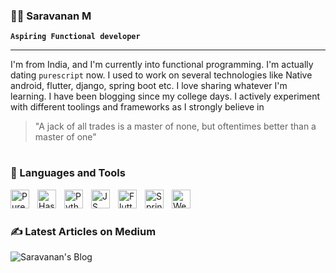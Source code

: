 ### 🧙‍♂️ Saravanan M

**`Aspiring Functional developer`**

--- 
I'm from India, and I'm currently into functional programming. I'm actually dating `purescript` now.
I used to work on several technologies like Native android, flutter, django, spring boot etc. I love sharing whatever I'm learning. I have been blogging since my college days.
I actively experiment with different toolings and frameworks as I strongly believe in
 > "A jack of all trades is a master of none, but oftentimes better than a master of one"
 
#

 ### 🧰 Languages and Tools
 

<img align="left" alt="Purescript" title="Purescript" width="30px" style="padding-right:10px;" src="https://ik.imagekit.io/mcqtbid4l/purescript.png"/>
<img align="left" alt="Haskell" title="Haskell" width="30px" style="padding-right:10px;" src="https://cdn.jsdelivr.net/gh/devicons/devicon/icons/haskell/haskell-original.svg"/>
<img align="left" alt="Python" title="Python" width="30px" style="padding-right:10px;" src="https://cdn.jsdelivr.net/gh/devicons/devicon/icons/python/python-original.svg" />
<img align="left" alt="JS" title="JS" width="30px" style="padding-right:10px;" 
src="https://cdn.jsdelivr.net/gh/devicons/devicon/icons/javascript/javascript-original.svg" />
<img align="left" alt="Flutter" title="Flutter" width="30px" style="padding-right:10px;" src="https://cdn.jsdelivr.net/gh/devicons/devicon/icons/flutter/flutter-plain.svg"/>
<img align="left" alt="Spring Boot" title="Spring Boot" width="30px" style="padding-right:10px;" src="https://ik.imagekit.io/mcqtbid4l/spring-boot.jpeg"/>

<img align="left" alt="Webpack" title="Webpack" width="30px" style="padding-right:10px;" src="https://cdn.jsdelivr.net/gh/devicons/devicon/icons/webpack/webpack-original.svg"/>

<br/>

#

### ✍️ Latest Articles on Medium


![Saravanan's Blog](https://https-github-com-imsaravana369-github-readme-medi-imsaravana369.vercel.app/?username=imsaravananm&limit=3)

